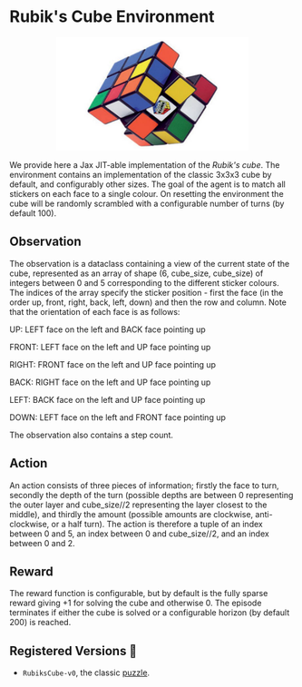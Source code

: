# Rubik's Cube Environment

<p align="center">
        <img src="../img/rubiks_cube.png" height="200"/>
</p>

We provide here a Jax JIT-able implementation of the _Rubik's cube_. The environment contains an implementation of the classic 3x3x3 cube by default, and configurably other sizes. The goal of the agent is to match all stickers on each face to a single colour. On resetting the environment the cube will be randomly scrambled with a configurable number of turns (by default 100).

## Observation
The observation is a dataclass containing a view of the current state of the cube, represented as an array of shape (6, cube_size, cube_size) of integers between 0 and 5 corresponding to the different sticker colours. The indices of the array specify the sticker position - first the face (in the order up, front, right, back, left, down) and then the row and column. Note that the orientation of each face is as follows:

UP: LEFT face on the left and BACK face pointing up

FRONT: LEFT face on the left and UP face pointing up

RIGHT: FRONT face on the left and UP face pointing up

BACK: RIGHT face on the left and UP face pointing up

LEFT: BACK face on the left and UP face pointing up

DOWN: LEFT face on the left and FRONT face pointing up

The observation also contains a step count.

## Action
An action consists of three pieces of information; firstly the face to turn, secondly the depth of the turn (possible depths are between 0 representing the outer layer and cube_size//2 representing the layer closest to the middle), and thirdly the amount (possible amounts are clockwise, anti-clockwise, or a half turn). The action is therefore a tuple of an index between 0 and 5, an index between 0 and cube_size//2, and an index between 0 and 2.

## Reward
The reward function is configurable, but by default is the fully sparse reward giving +1 for solving the cube and otherwise 0. The episode terminates if either the cube is solved or a configurable horizon (by default 200) is reached.

## Registered Versions 📖
- `RubiksCube-v0`, the classic [puzzle](https://en.wikipedia.org/wiki/Rubik%27s_Cube).
